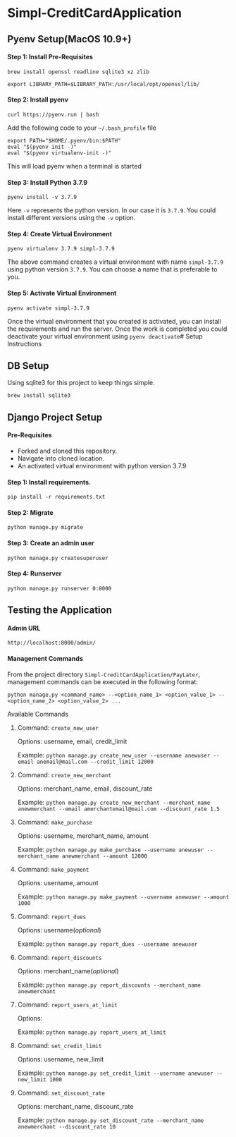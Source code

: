 # Simpl-CreditCardApplication

## Pyenv Setup(MacOS 10.9+)

#### Step 1: Install Pre-Requisites

```
brew install openssl readline sqlite3 xz zlib

export LIBRARY_PATH=$LIBRARY_PATH:/usr/local/opt/openssl/lib/
```

#### Step 2: Install pyenv

```
curl https://pyenv.run | bash
```

Add the following code to your `~/.bash_profile` file
```
export PATH="$HOME/.pyenv/bin:$PATH"
eval "$(pyenv init -)"
eval "$(pyenv virtualenv-init -)"
```
This will load pyenv when a terminal is started

#### Step 3: Install Python 3.7.9

```
pyenv install -v 3.7.9
```
Here `-v` represents the python version. In our case it is `3.7.9`.
You could install different versions using the `-v` option.

#### Step 4: Create Virtual Environment

```
pyenv virtualenv 3.7.9 simpl-3.7.9
```
The above command creates a virtual environment with name `simpl-3.7.9` using python version `3.7.9`. You can choose a name that is preferable to you.

#### Step 5: Activate Virtual Environment

```
pyenv activate simpl-3.7.9
```
Once the virtual environment that you created is activated, you can install the requirements and run the server. Once the work is completed you could deactivate your virtual environment using `pyenv deactivate`# Setup Instructions


## DB Setup

Using sqlite3 for this project to keep things simple.
```
brew install sqlite3
```

## Django Project Setup

#### Pre-Requisites

- Forked and cloned this repository.
- Navigate into cloned location.
- An activated virtual environment with python version 3.7.9

#### Step 1: Install requirements.

```
pip install -r requirements.txt
```

#### Step 2: Migrate

```
python manage.py migrate
```

#### Step 3: Create an admin user

```
python manage.py createsuperuser
```

#### Step 4: Runserver

```
python manage.py runserver 0:8000
```

## Testing the Application

#### Admin URL
```
http://localhost:8000/admin/
```

#### Management Commands


From the project directory `Simpl-CreditCardApplication/PayLater`, management commands can be executed in the following format:


`python manage.py <command_name> --<option_name_1> <option_value_1> --<option_name_2> <option_value_2> ...`

Available Commands

1.  Command: `create_new_user`

    Options: username, email, credit_limit

    Example: `python manage.py create_new_user --username anewuser --email anemail@mail.com --credit_limit 12000`

2.  Command: `create_new_merchant`

    Options: merchant_name, email, discount_rate

    Example: `python manage.py create_new_merchant --merchant_name anewmerchant --email amerchantemail@mail.com --discount_rate 1.5`

3.  Command: `make_purchase`

    Options: username, merchant_name, amount

    Example: `python manage.py make_purchase --username anewuser --merchant_name anewmerchant --amount 12000`

4.  Command: `make_payment`

    Options: username, amount

    Example: `python manage.py make_payment --username anewuser --amount 1000`

5.  Command: `report_dues`

    Options: username(*optional*)

    Example: `python manage.py report_dues --username anewuser`

6.  Command: `report_discounts`

    Options: merchant_name(*optional*)

    Example: `python manage.py report_discounts --merchant_name anewmerchant`

7.  Command: `report_users_at_limit`

    Options: 

    Example: `python manage.py report_users_at_limit`

8.  Command: `set_credit_limit`

    Options: username, new_limit

    Example: `python manage.py set_credit_limit --username anewuser --new_limit 1000`

9. Command: `set_discount_rate`

    Options: merchant_name, discount_rate

    Example: `python manage.py set_discount_rate --merchant_name anewmerchant --discount_rate 10`

